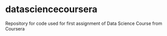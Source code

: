 # datasciencecoursera
Repository for code used for first assignment of Data Science Course from Coursera
